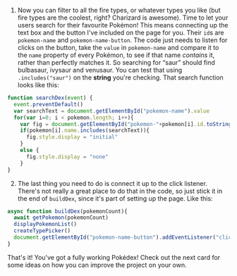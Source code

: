 1. Now you can filter to all the fire types, or whatever types you like (but fire types are the coolest, right? Charizard is awesome). Time to let your users search for their favourite Pokémon! This means connecting up the text box and the button I've included on the page for you. Their `id`s are `pokemon-name` and `pokemon-name-button`. The code just needs to listen for clicks on the button, take the `value` in `pokemon-name` and compare it to the `name` property of every Pokémon, to see if that name *contains* it, rather than perfectly matches it. So searching for “saur” should find bulbasaur, ivysaur and venusaur. You can test that using `.includes("saur")` on the **string** you're checking. That search function looks like this:

  ```JavaScript
  function searchDex(event) {
    event.preventDefault()
    var searchText = document.getElementById("pokemon-name").value
    for(var i=0; i < pokemon.length; i++){
      var fig = document.getElementById("pokemon-"+pokemon[i].id.toString())
      if(pokemon[i].name.includes(searchText)){
        fig.style.display = "initial"
      }
      else {
        fig.style.display = "none"
      }
  }
  ```

2. The last thing you need to do is connect it up to the click listener. There's not really a great place to do that in the code, so just stick it in the end of `buildDex`, since it's part of setting up the page. Like this:

  ```JavaScript
  async function buildDex(pokemonCount){
    await getPokemon(pokemonCount)
    displayPokemonList()
    createTypePicker()
    document.getElementById("pokemon-name-button").addEventListener("click",searchDex)
  }
  ```

  That's it! You've got a fully working Pokédex! Check out the next card for some ideas on how you can improve the project on your own.
